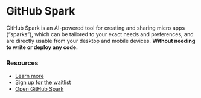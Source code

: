 # GitHub Spark

GitHub Spark is an AI-powered tool for creating and sharing micro apps (“sparks”), which can be tailored to your exact needs and preferences, and are directly usable from your desktop and mobile devices. **Without needing to write or deploy any code.**

### Resources

- [Learn more](https://gh.io/spark)
- [Sign up for the waitlist](https://gh.io/spark-signup)
- [Open GitHub Spark](https://spark.githubnext.com/)
